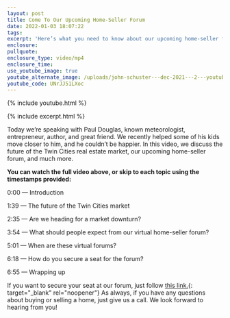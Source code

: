 ```yaml
---
layout: post
title: Come To Our Upcoming Home-Seller Forum
date: 2022-01-03 18:07:22
tags:
excerpt: 'Here’s what you need to know about our upcoming home-seller forum. '
enclosure:
pullquote:
enclosure_type: video/mp4
enclosure_time:
use_youtube_image: true
youtube_alternate_image: /uploads/john-schuster---dec-2021---2---youtube-edit.jpg
youtube_code: UNrJJ51LXoc
---
```

{% include youtube.html %}

{% include excerpt.html %}

Today we’re speaking with Paul Douglas, known meteorologist, entrepreneur, author, and great friend. We recently helped some of his kids move closer to him, and he couldn’t be happier. In this video, we discuss the future of the Twin Cities real estate market, our upcoming home-seller forum, and much more.

**You can watch the full video above, or skip to each topic using the timestamps provided:&nbsp;**

0:00 — Introduction

1:39 — The future of the Twin Cities market

2:35 — Are we heading for a market downturn?

3:54 — What should people expect from our virtual home-seller forum?

5:01 — When are these virtual forums?

6:18 — How do you secure a seat for the forum?

6:55 — Wrapping up

If you want to secure your seat at our forum, just follow [this link.](https://www.johnschustergroup.com/home_seller_forum){: target="_blank" rel="noopener"} As always, if you have any questions about buying or selling a home, just give us a call. We look forward to hearing from you\!
